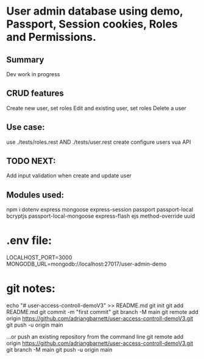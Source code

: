 # User admin database using demo, Passport, Session cookies, Roles and Permissions.

## Summary
Dev work in progress

## CRUD features
Create new user, set roles
Edit and existing user, set roles
Delete a user


## Use case:
use ./tests/roles.rest AND ./tests/user.rest create configure users vua API


## TODO NEXT:
Add input validation when create and update user



## Modules used:
npm i dotenv express mongoose express-session passport passport-local bcryptjs passport-local-mongoose express-flash ejs method-override uuid


# .env file:
LOCALHOST_PORT=3000
MONGODB_URL=mongodb://localhost:27017/user-admin-demo

# git notes:
echo "# user-access-controll-demoV3" >> README.md
git init
git add README.md
git commit -m "first commit"
git branch -M main
git remote add origin https://github.com/adriangbarnett/user-access-controll-demoV3.git
git push -u origin main

…or push an existing repository from the command line
git remote add origin https://github.com/adriangbarnett/user-access-controll-demoV3.git
git branch -M main
git push -u origin main
